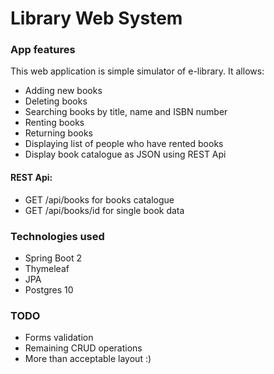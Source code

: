 ﻿# Library Web System

### App features
This web application is simple simulator of e-library. It allows:
* Adding new books
* Deleting books
* Searching books by title, name and ISBN number
* Renting books
* Returning books
* Displaying list of people who have rented books 
* Display book catalogue as JSON using REST Api

#### REST Api:
* GET /api/books for books catalogue
* GET /api/books/id for single book data

### Technologies used
* Spring Boot 2
* Thymeleaf
* JPA
* Postgres 10

### TODO
* Forms validation
* Remaining CRUD operations
* More than acceptable layout :)

